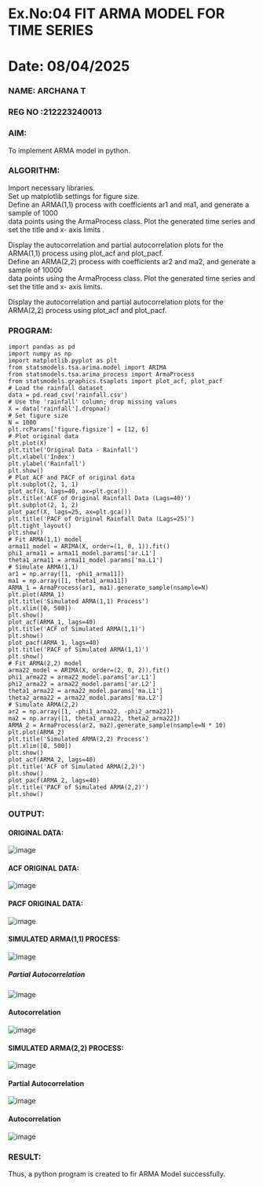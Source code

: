 # Ex.No:04   FIT ARMA MODEL FOR TIME SERIES



# Date: 08/04/2025
### NAME: ARCHANA T
### REG NO :212223240013
### AIM:
To implement ARMA model in python.
### ALGORITHM:
Import necessary libraries.   
Set up matplotlib settings for figure size.   
Define an ARMA(1,1) process with coefficients ar1 and ma1, and generate a sample of 1000    
data points using the ArmaProcess class. Plot the generated time series and set the title and x- axis limits   .

Display the autocorrelation and partial autocorrelation plots for the ARMA(1,1) process using plot_acf and plot_pacf.    
Define an ARMA(2,2) process with coefficients ar2 and ma2, and generate a sample of 10000    
data points using the ArmaProcess class. Plot the generated time series and set the title and x- axis limits.   

Display the autocorrelation and partial autocorrelation plots for the ARMA(2,2) process using plot_acf and plot_pacf.   
### PROGRAM:
```
import pandas as pd
import numpy as np
import matplotlib.pyplot as plt
from statsmodels.tsa.arima.model import ARIMA
from statsmodels.tsa.arima_process import ArmaProcess
from statsmodels.graphics.tsaplots import plot_acf, plot_pacf
# Load the rainfall dataset
data = pd.read_csv('rainfall.csv')
# Use the 'rainfall' column; drop missing values
X = data['rainfall'].dropna()
# Set figure size
N = 1000
plt.rcParams['figure.figsize'] = [12, 6]
# Plot original data
plt.plot(X)
plt.title('Original Data - Rainfall')
plt.xlabel('Index')
plt.ylabel('Rainfall')
plt.show()
# Plot ACF and PACF of original data
plt.subplot(2, 1, 1)
plot_acf(X, lags=40, ax=plt.gca())
plt.title('ACF of Original Rainfall Data (Lags=40)')
plt.subplot(2, 1, 2)
plot_pacf(X, lags=25, ax=plt.gca())
plt.title('PACF of Original Rainfall Data (Lags=25)')
plt.tight_layout()
plt.show()
# Fit ARMA(1,1) model
arma11_model = ARIMA(X, order=(1, 0, 1)).fit()
phi1_arma11 = arma11_model.params['ar.L1']
theta1_arma11 = arma11_model.params['ma.L1']
# Simulate ARMA(1,1)
ar1 = np.array([1, -phi1_arma11])
ma1 = np.array([1, theta1_arma11])
ARMA_1 = ArmaProcess(ar1, ma1).generate_sample(nsample=N)
plt.plot(ARMA_1)
plt.title('Simulated ARMA(1,1) Process')
plt.xlim([0, 500])
plt.show()
plot_acf(ARMA_1, lags=40)
plt.title('ACF of Simulated ARMA(1,1)')
plt.show()
plot_pacf(ARMA_1, lags=40)
plt.title('PACF of Simulated ARMA(1,1)')
plt.show()
# Fit ARMA(2,2) model
arma22_model = ARIMA(X, order=(2, 0, 2)).fit()
phi1_arma22 = arma22_model.params['ar.L1']
phi2_arma22 = arma22_model.params['ar.L2']
theta1_arma22 = arma22_model.params['ma.L1']
theta2_arma22 = arma22_model.params['ma.L2']
# Simulate ARMA(2,2)
ar2 = np.array([1, -phi1_arma22, -phi2_arma22])
ma2 = np.array([1, theta1_arma22, theta2_arma22])
ARMA_2 = ArmaProcess(ar2, ma2).generate_sample(nsample=N * 10)
plt.plot(ARMA_2)
plt.title('Simulated ARMA(2,2) Process')
plt.xlim([0, 500])
plt.show()
plot_acf(ARMA_2, lags=40)
plt.title('ACF of Simulated ARMA(2,2)')
plt.show()
plot_pacf(ARMA_2, lags=40)
plt.title('PACF of Simulated ARMA(2,2)')
plt.show()
```

### OUTPUT:
#### ORIGINAL DATA:
![image](https://github.com/user-attachments/assets/bdd4596b-acfa-48e9-ae1e-7752c94acf1a)

#### ACF ORIGINAL DATA:
![image](https://github.com/user-attachments/assets/c13b3063-a4a8-48d2-aab7-d50c26a6a793)
#### PACF ORIGINAL DATA:
![image](https://github.com/user-attachments/assets/0c11891e-1fb8-4222-88ae-987fdecd637c)




#### SIMULATED ARMA(1,1) PROCESS:
![image](https://github.com/user-attachments/assets/50f93f04-42e5-40ce-a379-44c3ca55405e)



##### Partial Autocorrelation
![image](https://github.com/user-attachments/assets/7a5f394b-bfb7-4dca-989c-bded99797dc9)


#### Autocorrelation
![image](https://github.com/user-attachments/assets/88c6d453-5aea-4f2e-8a9f-8ee091db5728)



#### SIMULATED ARMA(2,2) PROCESS:
![image](https://github.com/user-attachments/assets/8c5c16c5-e4e7-45f6-9cae-f50bf6f8b722)


#### Partial Autocorrelation
![image](https://github.com/user-attachments/assets/09bff054-c794-4537-90bd-7bce9ab2e9d6)


#### Autocorrelation
![image](https://github.com/user-attachments/assets/c6ffb38a-f64b-4d01-a779-c84d8368cd0a)

### RESULT:
Thus, a python program is created to fir ARMA Model successfully.
